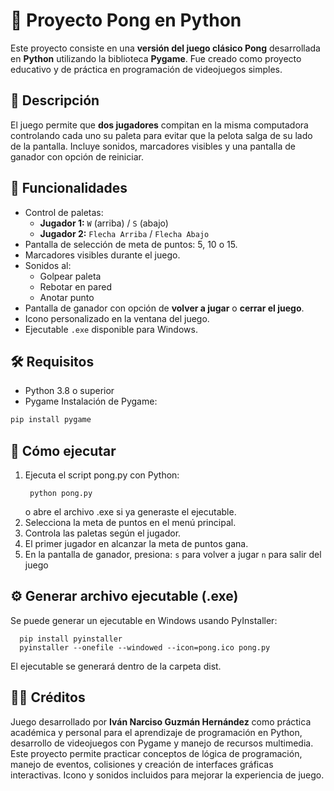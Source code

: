 # 🏓 Proyecto Pong en Python
Este proyecto consiste en una **versión del juego clásico Pong** desarrollada en **Python** utilizando la biblioteca **Pygame**. Fue creado como proyecto educativo y de práctica en programación de videojuegos simples.

## 📌 Descripción
El juego permite que **dos jugadores** compitan en la misma computadora controlando cada uno su paleta para evitar que la pelota salga de su lado de la pantalla. Incluye sonidos, marcadores visibles y una pantalla de ganador con opción de reiniciar.

## 🚀 Funcionalidades
- Control de paletas:
  - **Jugador 1:** `W` (arriba) / `S` (abajo)
  - **Jugador 2:** `Flecha Arriba` / `Flecha Abajo`
- Pantalla de selección de meta de puntos: 5, 10 o 15.
- Marcadores visibles durante el juego.
- Sonidos al:
  - Golpear paleta
  - Rebotar en pared
  - Anotar punto
- Pantalla de ganador con opción de **volver a jugar** o **cerrar el juego**.
- Icono personalizado en la ventana del juego.
- Ejecutable `.exe` disponible para Windows.

## 🛠️ Requisitos
- Python 3.8 o superior
- Pygame
Instalación de Pygame:

```bash
pip install pygame
```

## 📖 Cómo ejecutar
1. Ejecuta el script pong.py con Python:
    ```
     python pong.py
    ```
   o abre el archivo .exe si ya generaste el ejecutable.
2. Selecciona la meta de puntos en el menú principal.
3. Controla las paletas según el jugador.
4. El primer jugador en alcanzar la meta de puntos gana.
5. En la pantalla de ganador, presiona:
    `s` para volver a jugar
    `n` para salir del juego

## ⚙️ Generar archivo ejecutable (.exe)
Se puede generar un ejecutable en Windows usando PyInstaller:
```
  pip install pyinstaller
  pyinstaller --onefile --windowed --icon=pong.ico pong.py
```
El ejecutable se generará dentro de la carpeta dist.

## 👨‍💻 Créditos
Juego desarrollado por **Iván Narciso Guzmán Hernández** como práctica académica y personal para el aprendizaje de programación en Python, desarrollo de videojuegos con Pygame y manejo de recursos multimedia. Este proyecto permite practicar conceptos de lógica de programación, manejo de eventos, colisiones y creación de interfaces gráficas interactivas.
Icono y sonidos incluidos para mejorar la experiencia de juego.
